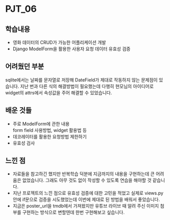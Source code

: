 # PJT_06

## 학습내용
- 영화 데이터의 CRUD가 가능한 어플리케이션 개발
- Django ModelForm을 활용한 사용자 요청 데이터 유효성 검증

## 어려웠던 부분
sqlite에서는 날짜를 문자열로 저장해 DateField가 제대로 작동하지 않는 문제점이 있습니다. 지난 번과 다른 식의 해결방법이 필요했는데 다행히 현모님의 아이디어로 widget의 attrs에서 속성값을 주어 해결할 수 있었습니다.


## 배운 것들
- 주로 ModelForm에 관한 내용  
form field 사용방법, widget 활용법 등
- 데코레이터를 활용한 요청방법 제한하기
- 유효성 검사


## 느낀 점  
- 자료들을 참고하긴 했지만 반복학습 덕분에 지금까지의 내용을 구현하는데 큰 어려움은 없었습니다. 그래도 아무 것도 없이 작성할 수 있도록 연습을 해야할 것 같습니다.
- 지난 프로젝트의 느낀 점으로 유효성 검증에 대한 고민을 적었고 실제로 views.py 안에 if문으로 검증을 시도했었는데 이번에 제대로 된 방법을 배워서 좋았습니다.
- 지금은 poster_url을 tmdb에서 가져왔지만 유튜브 라이브 때 알려 주신 이미지 첨부를 구현하는 방식으로 변할텐데 한번 구현해보고 싶습니다.
